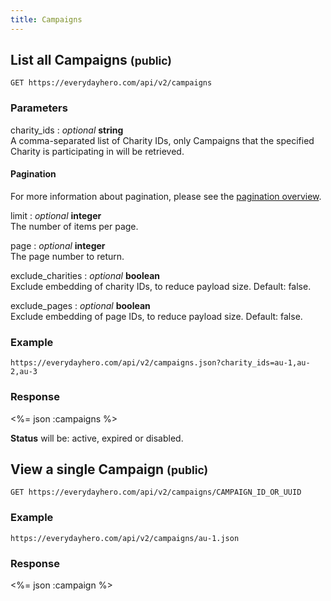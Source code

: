```yaml
---
title: Campaigns
---
```

## List all Campaigns <small>(public)</small>

    GET https://everydayhero.com/api/v2/campaigns

### Parameters

charity_ids : _optional_ **string**<br/>
A comma-separated list of Charity IDs, only Campaigns that the specified Charity is participating in will be retrieved.

#### Pagination

For more information about pagination, please see the [pagination
overview](/overview/#pagination).

limit : _optional_ **integer**<br/>
The number of items per page.

page : _optional_ **integer**<br/>
The page number to return.

exclude_charities : _optional_ **boolean**<br/>
Exclude embedding of charity IDs, to reduce payload size. Default: false.

exclude_pages : _optional_ **boolean**<br/>
Exclude embedding of page IDs, to reduce payload size. Default: false.

### Example

    https://everydayhero.com/api/v2/campaigns.json?charity_ids=au-1,au-2,au-3

### Response

<%= json :campaigns %>

**Status** will be: active, expired or disabled.

## View a single Campaign <small>(public)</small>

    GET https://everydayhero.com/api/v2/campaigns/CAMPAIGN_ID_OR_UUID

### Example

    https://everydayhero.com/api/v2/campaigns/au-1.json

### Response

<%= json :campaign %>
